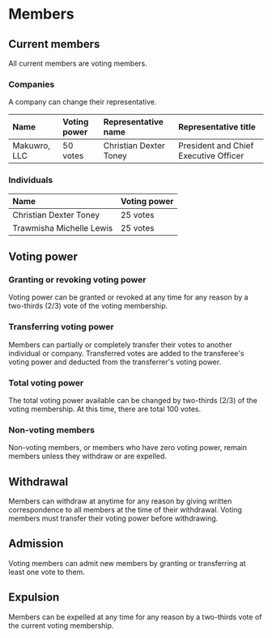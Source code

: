 # Members
## Current members
All current members are voting members. 

### Companies
A company can change their representative.

| Name | Voting power | Representative name | Representative title |
| :- | :- | :- | :- |
| Makuwro, LLC | 50 votes | Christian Dexter Toney | President and Chief Executive Officer |

### Individuals
| Name | Voting power |
| :- | :- |
| Christian Dexter Toney | 25 votes | 
| Trawmisha Michelle Lewis | 25 votes | 

## Voting power
### Granting or revoking voting power
Voting power can be granted or revoked at any time for any reason by a two-thirds (2/3) vote of the voting membership.

### Transferring voting power
Members can partially or completely transfer their votes to another individual or company. Transferred votes are added to the transferee's voting power and deducted from the transferrer's voting power.

### Total voting power
The total voting power available can be changed by two-thirds (2/3) of the voting membership. At this time, there are total 100 votes.

### Non-voting members
Non-voting members, or members who have zero voting power, remain members unless they withdraw or are expelled.

## Withdrawal
Members can withdraw at anytime for any reason by giving written correspondence to all members at the time of their withdrawal. Voting members must transfer their voting power before withdrawing. 

## Admission
Voting members can admit new members by granting or transferring at least one vote to them. 

## Expulsion
Members can be expelled at any time for any reason by a two-thirds vote of the current voting membership. 
